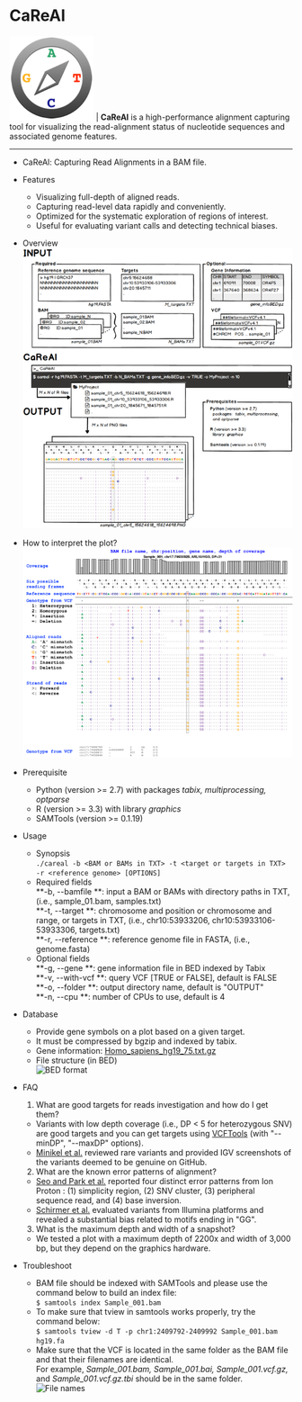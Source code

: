 # CaReAl

![CaReAl](/imgs/CaReAl_logo.png)  | **CaReAl** is a high-performance alignment capturing tool for visualizing the read-alignment status of nucleotide sequences and associated genome features.

----

 * CaReAl: Capturing Read Alignments in a BAM file.

 * Features
   * Visualizing full-depth of aligned reads.
   * Capturing read-level data rapidly and conveniently.
   * Optimized for the systematic exploration of regions of interest.
   * Useful for evaluating variant calls and detecting technical biases.

 * Overview  ![Overview](/imgs/CaReAl_overview.png)
 
 * How to interpret the plot?  ![CaReAl snapshot](/imgs/CaReAl_example.png)

 * Prerequisite
   * Python (version >= 2.7) with packages _tabix, multiprocessing, optparse_
   * R (version >= 3.3) with library _graphics_
   * SAMTools (version >= 0.1.19)
   
 * Usage
   - Synopsis  
   ```./careal -b <BAM or BAMs in TXT> -t <target or targets in TXT> -r <reference genome> [OPTIONS]```
   * Required fields  
        **-b, --bamfile <FILE> **: input a BAM or BAMs with directory paths in TXT, (i.e., sample_01.bam, samples.txt)  
        **-t, --target <FILE> **: chromosome and position or chromosome and range, or targets in TXT, (i.e., chr10:53933206, chr10:53933106-53933306, targets.txt)  
        **-r, --reference <FILE> **: reference genome file in FASTA, (i.e., genome.fasta)  
   * Optional fields  
        **-g, --gene <FILE> **: gene information file in BED indexed by Tabix  
        **-v, --with-vcf <STRING> **: query VCF [TRUE or FALSE], default is FALSE  
        **-o, --folder <STRING> **: output directory name, default is "OUTPUT"  
        **-n, --cpu <NUMBER> **: number of CPUs to use, default is 4  

 * Database
   * Provide gene symbols on a plot based on a given target.
   * It must be compressed by bgzip and indexed by tabix.
   * Gene information: [Homo_sapiens_hg19_75.txt.gz](/database/Homo_sapiens_hg19_75.txt.gz)
   * File structure (in BED)  
   ![BED format](/imgs/gene_db_structure.png)

 * FAQ
   1. What are good targets for reads investigation and how do I get them?  
     * Variants with low depth coverage (i.e., DP < 5 for heterozygous SNV) are good targets and you can get targets using [VCFTools](https://vcftools.github.io/man_latest.html) (with "--minDP", "--maxDP" options).
     * [Minikel et al.](http://stm.sciencemag.org/content/8/322/322ra9) reviewed rare variants and provided IGV screenshots of the variants deemed to be genuine on GitHub.
   2. What are the known error patterns of alignment?  
     * [Seo and Park et al.](http://journals.plos.org/plosone/article?id=10.1371/journal.pone.0181304) reported four distinct error patterns from Ion Proton : (1) simplicity region, (2) SNV cluster, (3) peripheral sequence read, and (4) base inversion.
     * [Schirmer et al.](https://bmcbioinformatics.biomedcentral.com/articles/10.1186/s12859-016-0976-y) evaluated variants from Illumina platforms and revealed a substantial bias related to motifs ending in "GG".
   3. What is the maximum depth and width of a snapshot?
     * We tested a plot with a maximum depth of 2200x and width of 3,000 bp, but they depend on the graphics hardware.

 * Troubleshoot
   - BAM file should be indexed with SAMTools and please use the command below to build an index file:  
   ```$ samtools index Sample_001.bam```
   - To make sure that tview in samtools works properly, try the command below:  
   ```$ samtools tview -d T -p chr1:2409792-2409992 Sample_001.bam hg19.fa```
   - Make sure that the VCF is located in the same folder as the BAM file and that their filenames are identical.  
     For example, _Sample_001.bam, Sample_001.bai, Sample_001.vcf.gz,_ and _Sample_001.vcf.gz.tbi_ should be in the same folder.  
     ![File names](/imgs/bam_vcf_directory.png)
